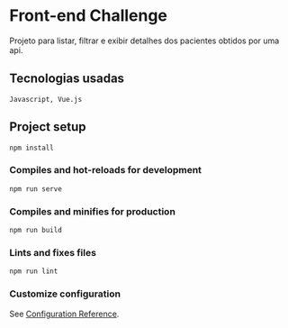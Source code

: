 # Front-end Challenge

Projeto para listar, filtrar e exibir detalhes dos pacientes obtidos por uma api.

## Tecnologias usadas
```
Javascript, Vue.js
```

## Project setup

```
npm install
```

### Compiles and hot-reloads for development

```
npm run serve
```

### Compiles and minifies for production

```
npm run build
```

### Lints and fixes files

```
npm run lint
```

### Customize configuration

See [Configuration Reference](https://cli.vuejs.org/config/).
